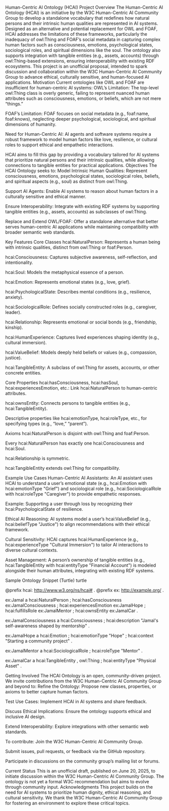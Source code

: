 Human-Centric AI Ontology (HCAI) Project
Overview
The Human-Centric AI Ontology (HCAI) is an initiative by the W3C Human-Centric AI Community Group to develop a standalone vocabulary that redefines how natural persons and their intrinsic human qualities are represented in AI systems. Designed as an alternative and potential replacement for OWL and FOAF, HCAI addresses the limitations of these frameworks, particularly the inadequacy of owl:Thing and FOAF’s social metadata in capturing complex human factors such as consciousness, emotions, psychological states, sociological roles, and spiritual dimensions like the soul. The ontology also supports integration with tangible entities (e.g., assets, accounts) through owl:Thing-based extensions, ensuring interoperability with existing RDF ecosystems.
This project is an unofficial proposal, intended to spark discussion and collaboration within the W3C Human-Centric AI Community Group to advance ethical, culturally sensitive, and human-focused AI applications.
Motivation
Current ontologies like OWL and FOAF are insufficient for human-centric AI systems:
OWL’s Limitation: The top-level owl:Thing class is overly generic, failing to represent nuanced human attributes such as consciousness, emotions, or beliefs, which are not mere “things.”

FOAF’s Limitation: FOAF focuses on social metadata (e.g., foaf:name, foaf:knows), neglecting deeper psychological, sociological, and spiritual dimensions of humanity.

Need for Human-Centric AI: AI agents and software systems require a robust framework to model human factors like love, resilience, or cultural roles to support ethical and empathetic interactions.

HCAI aims to fill this gap by providing a vocabulary tailored for AI systems that prioritize natural persons and their intrinsic qualities, while allowing connections to tangible entities for practical applications.
Objectives
The HCAI Ontology seeks to:
Model Intrinsic Human Qualities: Represent consciousness, emotions, psychological states, sociological roles, beliefs, and spiritual aspects (e.g., soul) as distinct from owl:Thing.

Support AI Agents: Enable AI systems to reason about human factors in a culturally sensitive and ethical manner.

Ensure Interoperability: Integrate with existing RDF systems by supporting tangible entities (e.g., assets, accounts) as subclasses of owl:Thing.

Replace and Extend OWL/FOAF: Offer a standalone alternative that better serves human-centric AI applications while maintaining compatibility with broader semantic web standards.

Key Features
Core Classes
hcai:NaturalPerson: Represents a human being with intrinsic qualities, distinct from owl:Thing or foaf:Person.

hcai:Consciousness: Captures subjective awareness, self-reflection, and intentionality.

hcai:Soul: Models the metaphysical essence of a person.

hcai:Emotion: Represents emotional states (e.g., love, grief).

hcai:PsychologicalState: Describes mental conditions (e.g., resilience, anxiety).

hcai:SociologicalRole: Defines socially constructed roles (e.g., caregiver, leader).

hcai:Relationship: Represents emotional or social bonds (e.g., friendship, kinship).

hcai:HumanExperience: Captures lived experiences shaping identity (e.g., cultural immersion).

hcai:ValueBelief: Models deeply held beliefs or values (e.g., compassion, justice).

hcai:TangibleEntity: A subclass of owl:Thing for assets, accounts, or other concrete entities.

Core Properties
hcai:hasConsciousness, hcai:hasSoul, hcai:experiencesEmotion, etc.: Link hcai:NaturalPerson to human-centric attributes.

hcai:ownsEntity: Connects persons to tangible entities (e.g., hcai:TangibleEntity).

Descriptive properties like hcai:emotionType, hcai:roleType, etc., for specifying types (e.g., “love,” “parent”).

Axioms
hcai:NaturalPerson is disjoint with owl:Thing and foaf:Person.

Every hcai:NaturalPerson has exactly one hcai:Consciousness and hcai:Soul.

hcai:Relationship is symmetric.

hcai:TangibleEntity extends owl:Thing for compatibility.

Example Use Cases
Human-Centric AI Assistants:
An AI assistant uses HCAI to understand a user’s emotional state (e.g., hcai:Emotion with hcai:emotionType "Grief") and sociological role (e.g., hcai:SociologicalRole with hcai:roleType "Caregiver") to provide empathetic responses.

Example: Supporting a user through loss by recognizing their hcai:PsychologicalState of resilience.

Ethical AI Reasoning:
AI systems model a user’s hcai:ValueBelief (e.g., hcai:beliefType "Justice") to align recommendations with their ethical framework.

Cultural Sensitivity:
HCAI captures hcai:HumanExperience (e.g., hcai:experienceType "Cultural Immersion") to tailor AI interactions to diverse cultural contexts.

Asset Management:
A person’s ownership of tangible entities (e.g., hcai:TangibleEntity with hcai:entityType "Financial Account") is modeled alongside their human attributes, integrating with existing RDF systems.

Sample Ontology Snippet (Turtle)
turtle

@prefix hcai: <http://www.w3.org/ns/hcai#> .
@prefix ex: <http://example.org/> .

ex:Jamal a hcai:NaturalPerson ;
  hcai:hasConsciousness ex:JamalConsciousness ;
  hcai:experiencesEmotion ex:JamalHope ;
  hcai:fulfillsRole ex:JamalMentor ;
  hcai:ownsEntity ex:JamalCar .

ex:JamalConsciousness a hcai:Consciousness ;
  hcai:description "Jamal's self-awareness shaped by mentorship" .

ex:JamalHope a hcai:Emotion ;
  hcai:emotionType "Hope" ;
  hcai:context "Starting a community project" .

ex:JamalMentor a hcai:SociologicalRole ;
  hcai:roleType "Mentor" .

ex:JamalCar a hcai:TangibleEntity , owl:Thing ;
  hcai:entityType "Physical Asset" .

Getting Involved
The HCAI Ontology is an open, community-driven project. We invite contributions from the W3C Human-Centric AI Community Group and beyond to:
Refine the Ontology: Propose new classes, properties, or axioms to better capture human factors.

Test Use Cases: Implement HCAI in AI systems and share feedback.

Discuss Ethical Implications: Ensure the ontology supports ethical and inclusive AI design.

Extend Interoperability: Explore integrations with other semantic web standards.

To contribute:
Join the W3C Human-Centric AI Community Group.

Submit issues, pull requests, or feedback via the GitHub repository.

Participate in discussions on the community group’s mailing list or forums.

Current Status
This is an unofficial draft, published on June 20, 2025, to initiate discussion within the W3C Human-Centric AI Community Group. The ontology is not yet a formal W3C recommendation but aims to evolve through community input.
Acknowledgments
This project builds on the need for AI systems to prioritize human dignity, ethical reasoning, and cultural sensitivity. We thank the W3C Human-Centric AI Community Group for fostering an environment to explore these critical topics.

